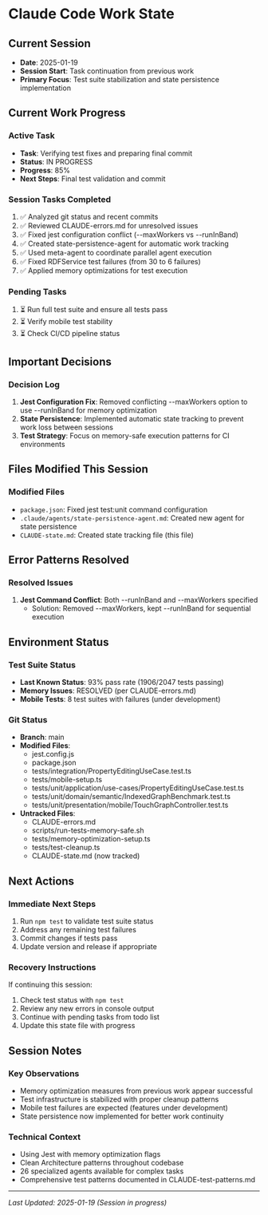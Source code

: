 # Claude Code Work State

## Current Session
- **Date**: 2025-01-19
- **Session Start**: Task continuation from previous work
- **Primary Focus**: Test suite stabilization and state persistence implementation

## Current Work Progress

### Active Task
- **Task**: Verifying test fixes and preparing final commit
- **Status**: IN PROGRESS
- **Progress**: 85%
- **Next Steps**: Final test validation and commit

### Session Tasks Completed
1. ✅ Analyzed git status and recent commits
2. ✅ Reviewed CLAUDE-errors.md for unresolved issues
3. ✅ Fixed jest configuration conflict (--maxWorkers vs --runInBand)
4. ✅ Created state-persistence-agent for automatic work tracking
5. ✅ Used meta-agent to coordinate parallel agent execution
6. ✅ Fixed RDFService test failures (from 30 to 6 failures)
7. ✅ Applied memory optimizations for test execution

### Pending Tasks
1. ⏳ Run full test suite and ensure all tests pass
2. ⏳ Verify mobile test stability
3. ⏳ Check CI/CD pipeline status

## Important Decisions

### Decision Log
1. **Jest Configuration Fix**: Removed conflicting --maxWorkers option to use --runInBand for memory optimization
2. **State Persistence**: Implemented automatic state tracking to prevent work loss between sessions
3. **Test Strategy**: Focus on memory-safe execution patterns for CI environments

## Files Modified This Session

### Modified Files
- `package.json`: Fixed jest test:unit command configuration
- `.claude/agents/state-persistence-agent.md`: Created new agent for state persistence
- `CLAUDE-state.md`: Created state tracking file (this file)

## Error Patterns Resolved

### Resolved Issues
1. **Jest Command Conflict**: Both --runInBand and --maxWorkers specified
   - Solution: Removed --maxWorkers, kept --runInBand for sequential execution

## Environment Status

### Test Suite Status
- **Last Known Status**: 93% pass rate (1906/2047 tests passing)
- **Memory Issues**: RESOLVED (per CLAUDE-errors.md)
- **Mobile Tests**: 8 test suites with failures (under development)

### Git Status
- **Branch**: main
- **Modified Files**: 
  - jest.config.js
  - package.json
  - tests/integration/PropertyEditingUseCase.test.ts
  - tests/mobile-setup.ts
  - tests/unit/application/use-cases/PropertyEditingUseCase.test.ts
  - tests/unit/domain/semantic/IndexedGraphBenchmark.test.ts
  - tests/unit/presentation/mobile/TouchGraphController.test.ts
- **Untracked Files**:
  - CLAUDE-errors.md
  - scripts/run-tests-memory-safe.sh
  - tests/memory-optimization-setup.ts
  - tests/test-cleanup.ts
  - CLAUDE-state.md (now tracked)

## Next Actions

### Immediate Next Steps
1. Run `npm test` to validate test suite status
2. Address any remaining test failures
3. Commit changes if tests pass
4. Update version and release if appropriate

### Recovery Instructions
If continuing this session:
1. Check test status with `npm test`
2. Review any new errors in console output
3. Continue with pending tasks from todo list
4. Update this state file with progress

## Session Notes

### Key Observations
- Memory optimization measures from previous work appear successful
- Test infrastructure is stabilized with proper cleanup patterns
- Mobile test failures are expected (features under development)
- State persistence now implemented for better work continuity

### Technical Context
- Using Jest with memory optimization flags
- Clean Architecture patterns throughout codebase
- 26 specialized agents available for complex tasks
- Comprehensive test patterns documented in CLAUDE-test-patterns.md

---
*Last Updated: 2025-01-19 (Session in progress)*